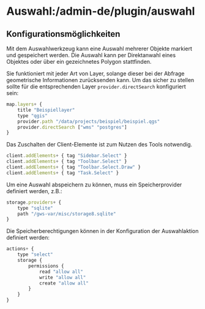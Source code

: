 # Auswahl:/admin-de/plugin/auswahl

## Konfigurationsmöglichkeiten

Mit dem Auswahlwerkzeug kann eine Auswahl mehrerer Objekte markiert und gespeichert werden. Die Auswahl kann per Direktanwahl eines Objektes oder über ein gezeichnetes Polygon stattfinden.

Sie funktioniert mit jeder Art von Layer, solange dieser bei der Abfrage geometrische Informationen zurücksenden kann. 
Um das sicher zu stellen sollte für die entsprechenden Layer `provider.directSearch`  konfiguriert sein:

```javascript title="/data/client.cx"
map.layers+ {
    title "Beispiellayer"
    type "qgis"
    provider.path "/data/projects/beispiel/beispiel.qgs"
    provider.directSearch ["wms" "postgres"]
}
```

Das Zuschalten der Client-Elemente ist zum Nutzen des Tools notwendig.

```javascript title="/data/client.cx"
client.addElements+ { tag "Sidebar.Select" }
client.addElements+ { tag "Toolbar.Select" }
client.addElements+ { tag "Toolbar.Select.Draw" }
client.addElements+ { tag "Task.Select" }
```

Um eine Auswahl abspeichern zu können, muss ein Speicherprovider definiert werden, z.B.:

```javascript title="/data/helpers.cx"
storage.providers+ {
    type "sqlite"
    path "/gws-var/misc/storage8.sqlite"
}
```

Die Speicherberechtigungen können in der Konfiguration der Auswahlaktion definiert werden:

```javascript title="/data/projects/projectname.cx"
actions+ {
    type "select"
    storage {
        permissions {
            read "allow all"
            write "allow all"
            create "allow all"
        }
    }
}
```

